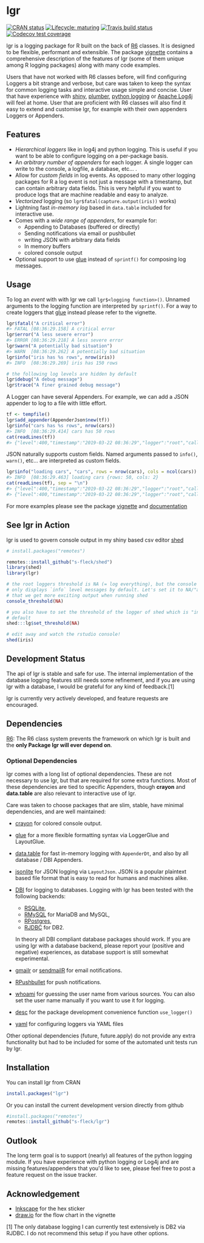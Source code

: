 
<!-- README.md is generated from README.Rmd. Please edit that file -->
lgr
===

[![CRAN status](https://www.r-pkg.org/badges/version/lgr)](https://cran.r-project.org/package=lgr) [![Lifecycle: maturing](https://img.shields.io/badge/lifecycle-maturing-blue.svg)](https://www.tidyverse.org/lifecycle/#maturing) [![Travis build status](https://travis-ci.org/s-fleck/lgr.svg?branch=master)](https://travis-ci.org/s-fleck/lgr) [![Codecov test coverage](https://codecov.io/gh/s-fleck/lgr/branch/master/graph/badge.svg)](https://codecov.io/gh/s-fleck/lgr?branch=master)

lgr is a logging package for R built on the back of [R6](https://github.com/r-lib/R6) classes. It is designed to be flexible, performant and extensible. The package [vignette](https://s-fleck.github.io/lgr/articles/lgr.html) contains a comprehensive description of the features of lgr (some of them unique among R logging packages) along with many code examples.

Users that have not worked with R6 classes before, will find configuring Loggers a bit strange and verbose, but care was taken to keep the syntax for common logging tasks and interactive usage simple and concise. User that have experience with [shiny](https://github.com/rstudio/shiny), [plumber](https://github.com/trestletech/plumber), [python logging](https://docs.python.org/3/library/logging.html) or [Apache Log4j](https://logging.apache.org/log4j/2.x/) will feel at home. User that are proficient with R6 classes will also find it easy to extend and customise lgr, for example with their own appenders Loggers or Appenders.

Features
--------

-   *Hierarchical loggers* like in log4j and python logging. This is useful if you want to be able to configure logging on a per-package basis.
-   An *arbitrary number of appenders* for each logger. A single logger can write to the console, a logfile, a database, etc... .
-   Allow for *custom fields* in log events. As opposed to many other logging packages for R a log event is not just a message with a timestamp, but can contain arbitrary data fields. This is very helpful if you want to produce logs that are machine readable and easy to analyze.
-   *Vectorized* logging (so `lgr$fatal(capture.output(iris))` works)
-   Lightning fast *in-memory log* based in `data.table` included for interactive use.
-   Comes with a *wide range of appenders*, for example for:
    -   Appending to Databases (buffered or directly)
    -   Sending notifications via email or pushbullet
    -   writing JSON with arbitrary data fields
    -   In memory buffers
    -   colored console output
-   Optional support to use [glue](https://glue.tidyverse.org/) instead of `sprintf()` for composing log messages.

Usage
-----

To log an *event* with with lgr we call `lgr$<logging function>()`. Unnamed arguments to the logging function are interpreted by `sprintf()`. For a way to create loggers that [glue](https://glue.tidyverse.org/) instead please refer to the vignette.

``` r
lgr$fatal("A critical error")
#> FATAL [08:36:29.158] A critical error
lgr$error("A less severe error")
#> ERROR [08:36:29.218] A less severe error
lgr$warn("A potentially bad situation")
#> WARN  [08:36:29.262] A potentially bad situation
lgr$info("iris has %s rows", nrow(iris))
#> INFO  [08:36:29.269] iris has 150 rows

# the following log levels are hidden by default
lgr$debug("A debug message")
lgr$trace("A finer grained debug message")
```

A Logger can have several Appenders. For example, we can add a JSON appender to log to a file with little effort.

``` r
tf <- tempfile()
lgr$add_appender(AppenderJson$new(tf))
lgr$info("cars has %s rows", nrow(cars))
#> INFO  [08:36:29.414] cars has 50 rows
cat(readLines(tf))
#> {"level":400,"timestamp":"2019-03-22 08:36:29","logger":"root","caller":"eval","msg":"cars has 50 rows"}
```

JSON naturally supports custom fields. Named arguments passed to `info()`, `warn()`, etc... are interpreted as custom fields.

``` r
lgr$info("loading cars", "cars", rows = nrow(cars), cols = ncol(cars))
#> INFO  [08:36:29.463] loading cars {rows: 50, cols: 2}
cat(readLines(tf), sep = "\n")
#> {"level":400,"timestamp":"2019-03-22 08:36:29","logger":"root","caller":"eval","msg":"cars has 50 rows"}
#> {"level":400,"timestamp":"2019-03-22 08:36:29","logger":"root","caller":"eval","msg":"loading cars","rows":50,"cols":2}
```

For more examples please see the package [vignette](https://s-fleck.github.io/lgr/articles/lgr.html) and [documentation](https://s-fleck.github.io/lgr/)

See lgr in Action
-----------------

lgr is used to govern console output in my shiny based csv editor [shed](https://github.com/s-fleck/shed)

``` r
# install.packages("remotes")

remotes::install_github("s-fleck/shed")
library(shed)
library(lgr)

# the root loggers threshold is NA (= log everything), but the console appender
# only displays `info` level messages by default. Let's set it to NA/"all" so
# that we get more exciting output when running shed
console_threshold(NA)

# you also have to set the threshold of the logger of shed which is "info" by
# default
shed:::lg$set_threshold(NA)

# edit away and watch the rstudio console!
shed(iris)  
```

Development Status
------------------

The api of lgr is stable and safe for use. The internal implementation of the database logging features still needs some refinement, and if you are using lgr with a database, I would be grateful for any kind of feedback.[1]

lgr is currently very actively developed, and feature requests are encouraged.

Dependencies
------------

[R6](https://github.com/r-lib/R6): The R6 class system prevents the framework on which lgr is built and the **only Package lgr will ever depend on**.

### Optional Dependencies

lgr comes with a long list of optional dependencies. These are not necessary to use lgr, but that are required for some extra functions. Most of these dependencies are tied to specific Appenders, though **crayon** and **data.table** are also relevant to interactive use of lgr.

Care was taken to choose packages that are slim, stable, have minimal dependencies, and are well maintained:

-   [crayon](https://github.com/r-lib/crayon) for colored console output.
-   [glue](https://glue.tidyverse.org/) for a more flexible formatting syntax via LoggerGlue and LayoutGlue.
-   [data.table](https://github.com/Rdatatable/) for fast in-memory logging with `AppenderDt`, and also by all database / DBI Appenders.
-   [jsonlite](https://github.com/jeroen/jsonlite) for JSON logging via `LayoutJson`. JSON is a popular plaintext based file format that is easy to read for humans and machines alike.
-   [DBI](https://github.com/r-dbi/DBI) for logging to databases. Logging with lgr has been tested with the following backends:
    -   [RSQLite](https://github.com/r-dbi/RSQLite),
    -   [RMySQL](https://cran.r-project.org/package=RMySQL) for MariaDB and MySQL,
    -   [RPostgres](https://cran.r-project.org/package=RPostgres),
    -   [RJDBC](https://github.com/s-u/RJDBC) for DB2.

    In theory all DBI compliant database packages should work. If you are using lgr with a database backend, please report your (positive and negative) experiences, as database support is still somewhat experimental.
-   [gmailr](https://cran.r-project.org/package=gmailr) or [sendmailR](https://cran.r-project.org/package=sendmailR) for email notifications.
-   [RPushbullet](https://github.com/eddelbuettel/rpushbullet) for push notifications.
-   [whoami](https://github.com/r-lib/whoami/blob/master/DESCRIPTION) for guessing the user name from various sources. You can also set the user name manually if you want to use it for logging.
-   [desc](https://CRAN.R-project.org/package=desc) for the package development convenience function `use_logger()`
-   [yaml](https://CRAN.R-project.org/package=yaml) for configuring loggers via YAML files

Other optional dependencies (future, future.apply) do not provide any extra functionality but had to be included for some of the automated unit tests run by lgr.

Installation
------------

You can install lgr from CRAN

``` r
install.packages("lgr")
```

Or you can install the current development version directly from github

``` r
#install.packages("remotes")
remotes::install_github("s-fleck/lgr")
```

Outlook
-------

The long term goal is to support (nearly) all features of the python logging module. If you have experience with python logging or Log4j and are missing features/appenders that you'd like to see, please feel free to post a feature request on the issue tracker.

Acknowledgement
---------------

-   [Inkscape](https://inkscape.org/) for the hex sticker
-   [draw.io](https://draw.io/) for the flow chart in the vignette

[1] The only database logging I can currently test extensively is DB2 via RJDBC. I do not recommend this setup if you have other options.
